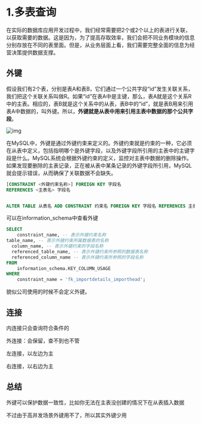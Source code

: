 # 1.多表查询

在实际的数据库应用开发过程中，我们经常需要把2个或2个以上的表进行关联，以获取需要的数据。这是因为，为了提高存取效率，我们会把不同业务模块的信息分别存放在不同的表里面。但是，从业务层面上看，我们需要完整全面的信息为经营决策提供数据支撑。





## 外键

​	假设我们有2个表，分别是表A和表B，它们通过一个公共字段“id”发生关联关系，我们把这个关联关系叫做R。如果“id”在表A中是主键，那么，表A就是这个关系R中的主表。相应的，表B就是这个关系中的从表，表B中的“id”，就是表B用来引用表A中数据的，叫外键。所以，**外键就是从表中用来引用主表中数据的那个公共字段**。

![img](https://static001.geekbang.org/resource/image/68/ae/68836a01eb1d667dea93ceda8e5714ae.jpg?wh=3276*1262)

在MySQL中，外键是通过外键约束来定义的。外键约束就是约束的一种，它必须在从表中定义，包括指明哪个是外键字段，以及外键字段所引用的主表中的主键字段是什么。MySQL系统会根据外键约束的定义，监控对主表中数据的删除操作。如果发现要删除的主表记录，正在被从表中某条记录的外键字段所引用，MySQL就会提示错误，从而确保了关联数据不会缺失。



```sql
[CONSTRAINT <外键约束名称>] FOREIGN KEY 字段名
REFERENCES <主表名> 字段名


ALTER TABLE 从表名 ADD CONSTRAINT 约束名 FOREIGN KEY 字段名 REFERENCES 主表名 （字段名）;
```







可以在information_schema中查看外键

```sql
SELECT
	constraint_name, -- 表示外键约束名称
table_name, -- 表示外键约束所属数据表的名称
  column_name, -- 表示外键约束的字段名称
  referenced_table_name, -- 表示外键约束所参照的数据表名称
  referenced_column_name -- 表示外键约束所参照的字段名称
FROM
	information_schema.KEY_COLUMN_USAGE
WHERE
	constraint_name = 'fk_importdetails_importhead';
```

貌似公司使用的时候不会定义外键。





## 连接

内连接只会查询符合条件的

外连接：会保留，查不到也不管



左连接，以左边为主

右连接，以右边为主







## 总结



外键可以保护数据一致性，比如你无法在主表没创建的情况下在从表插入数据



不过由于高并发场景外键用不了，所以其实外键少用